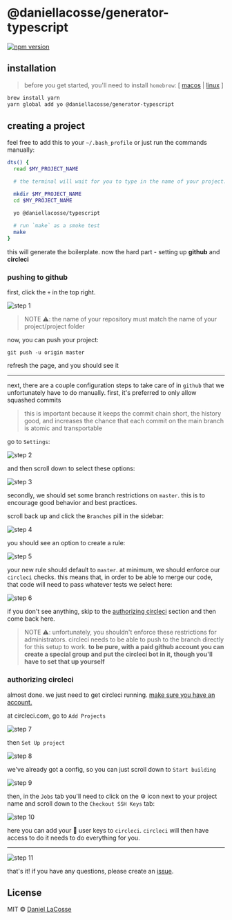 # @daniellacosse/generator-typescript

[![npm version](https://badge.fury.io/js/%40daniellacosse%2Fgenerator-typescript.svg)](https://badge.fury.io/js/%40daniellacosse2Fgenerator-typescript)

## installation

> before you get started, you'll need to install `homebrew`: [ [macos](https://brew.sh/) | [linux](https://docs.brew.sh/Homebrew-on-Linux) ]

```bash
brew install yarn
yarn global add yo @daniellacosse/generator-typescript
```

## creating a project

feel free to add this to your `~/.bash_profile` or just run the commands manually:

```sh
dts() {
  read $MY_PROJECT_NAME

  # the terminal will wait for you to type in the name of your project. please use `pascal-case`

  mkdir $MY_PROJECT_NAME
  cd $MY_PROJECT_NAME

  yo @daniellacosse/typescript
  
  # run `make` as a smoke test
  make
}
```

this will generate the boilerplate. now the hard part - setting up **github** and **circleci**

### pushing to github

first, click the `+` in the top right.

![step 1](tutorial-images/step-1.png)

> NOTE ⚠️: the name of your repository must match the name of your project/project folder

now, you can push your project:

```
git push -u origin master
```

refresh the page, and you should see it

---

next, there are a couple configuration steps to take care of in `github` that we unfortunately have to do manually. first, it's preferred to only allow squashed commits

> this is important because it keeps the commit chain short, the history good, and increases the chance that each commit on the main branch is atomic and transportable

go to `Settings`:

![step 2](tutorial-images/step-2.png)

and then scroll down to select these options:

![step 3](tutorial-images/step-3.png)

secondly, we should set some branch restrictions on `master`. this is to encourage good behavior and best practices.

scroll back up and click the `Branches` pill in the sidebar:

![step 4](tutorial-images/step-4.png)

you should see an option to create a rule:

![step 5](tutorial-images/step-5.png)

your new rule should default to `master`. at minimum, we should enforce our `circleci` checks. this means that, in order to be able to merge our code, that code will need to pass whatever tests we select here:

![step 6](tutorial-images/step-6.png)

if you don't see anything, skip to the [authorizing circleci]() section and then come back here.

> NOTE ⚠️: unfortunately, you shouldn't enforce these restrictions for administrators. circleci needs to be able to push to the branch directly for this setup to work. **to be pure, with a paid github account you can create a special group and put the circleci bot in it, though you'll have to set that up yourself**


### authorizing circleci

almost done. we just need to get circleci running. [make sure you have an account.](https://circleci.com/)

at circleci.com, go to `Add Projects`

![step 7](tutorial-images/step-7.png)

then `Set Up project`

![step 8](tutorial-images/step-8.png)

we've already got a config, so you can just scroll down to `Start building`

![step 9](tutorial-images/step-9.png)

then, in the `Jobs` tab you'll need to click on the ⚙️ icon next to your project name and scroll down to the `Checkout SSH Keys` tab:

![step 10](tutorial-images/step-10.png)

here you can add your 🔑 user keys to `circleci`. `circleci` will then have access to do it needs to do everything for you.

---

![step 11](tutorial-images/step-11.png)

that's it! if you have any questions, please create an [issue]().

## License

MIT © [Daniel LaCosse](https://daniellacos.se)
